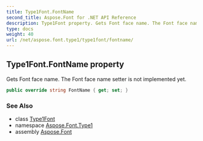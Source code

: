 ```yaml
---
title: Type1Font.FontName
second_title: Aspose.Font for .NET API Reference
description: Type1Font property. Gets Font face name. The Font face name setter is not implemented yet
type: docs
weight: 40
url: /net/aspose.font.type1/type1font/fontname/
---
```

## Type1Font.FontName property

Gets Font face name. The Font face name setter is not implemented yet.

```csharp
public override string FontName { get; set; }
```

### See Also

* class [Type1Font](../)
* namespace [Aspose.Font.Type1](../../../aspose.font.type1/)
* assembly [Aspose.Font](../../../)


